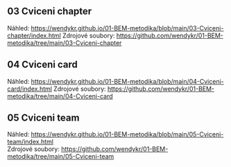 ## 03 Cviceni chapter
Náhled: https://wendykr.github.io/01-BEM-metodika/blob/main/03-Cviceni-chapter/index.html 
Zdrojové soubory: https://github.com/wendykr/01-BEM-metodika/tree/main/03-Cviceni-chapter

## 04 Cviceni card
Náhled: https://wendykr.github.io/01-BEM-metodika/blob/main/04-Cviceni-card/index.html 
Zdrojové soubory: https://github.com/wendykr/01-BEM-metodika/tree/main/04-Cviceni-card

## 05 Cviceni team
Náhled: https://wendykr.github.io/01-BEM-metodika/blob/main/05-Cviceni-team/index.html  
Zdrojové soubory: https://github.com/wendykr/01-BEM-metodika/tree/main/05-Cviceni-team
